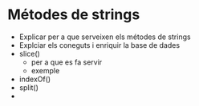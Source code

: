 # Métodes de strings

* Explicar per a que serveixen els métodes de strings
* Explciar els coneguts i enriquir la base de dades
* slice\(\)
  * per a que es fa servir
  * exemple
* indexOf\(\)
* split\(\)
* 
